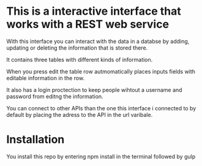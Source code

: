 # This is a interactive interface that works with a REST web service

With this interface you can interact with the data in a databse by adding, updating or deleting the information that is stored there.

It contains three tables with different kinds of information.

When you press edit the table row autmomatically places inputs fields with editable information in the row.

It also has a login proctection to keep people wihtout a username and password from editng the information.

You can connect to other APIs than the one this interface i connected to by default by placing the adress to the API in the url varibale.

# Installation

You install this repo by entering npm install in the terminal followed by gulp

